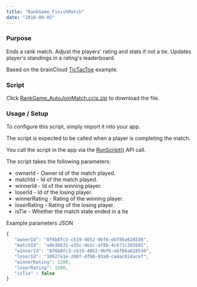 ```yaml
---
title: "RankGame_FinishMatch"
date: "2018-09-05"
---
```


### Purpose

Ends a rank match. Adjust the players' rating and stats if not a tie. Updates player's standings in a rating's leaderboard.

Based on the brainCloud [TicTacToe](https://github.com/getbraincloud/examples-unity) example.

### Script

Click [RankGame_AutoJoinMatch.ccjs.zip](script/RankGame_FinishMatch.ccjs.zip) to download the file.

### Usage / Setup

To configure this script, simply import it into your app.

The script is expected to be called when a player is completing the match.

You call the script in the app via the [RunScript()](/api/capi/script/runscript) API call.

The script takes the following parameters:

- ownerId - Owner id of the match played.
- matchId - Id of the match played.
- winnerId - Id of the winning player.
- loserId - Id of the losing player.
- winnerRating - Rating of the winning player.
- loserRating - Rating of the losing player.
- isTie - Whether the match state ended in a tie

Example parameters JSON
```js
{
   "ownerId": "8f6b8fc3-cb19-4052-9bf6-ebf86a628536",
   "matchId": "a4b36631-a35c-4e2c-af8b-4c671c265b91",
   "winnerId": "8f6b8fc3-cb19-4052-9bf6-ebf86a628536",
   "loserId": "10627e1e-208f-4fb8-93a0-ca4ac014acef",
   "winnerRating": 1200,
   "loserRating": 1200,
   "isTie" : false
}
```